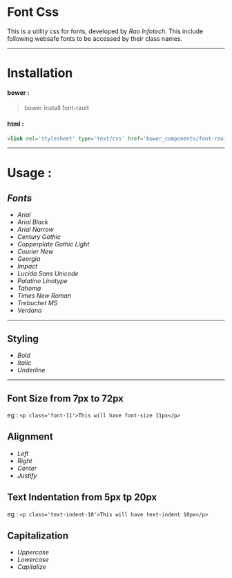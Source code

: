 # Font Css


This is a utility css for fonts, developed by _Rao Infotech_. This include following websafe fonts to be accessed by their class names.


-------
# Installation
#### bower :
> bower install font-raoit

#### html : 
```html
<link rel='stylesheet' type='text/css' href='bower_components/font-raoit/css/fonts.css' />
```


----
# Usage : 
## *Fonts*

* _Arial_
* _Arial Black_
* _Arial Narrow_
* _Century Gothic_
* _Copperplate Gothic Light_
* _Courier New_
* _Georgia_
* _Impact_
* _Lucida Sans Unicode_
* _Palatino Linotype_
* _Tahoma_
* _Times New Roman_
* _Trebuchet MS_
* _Verdana_

---

## Styling 
* _Bold_
* _Italic_
* _Underline_

---
## Font Size from 7px to 72px
eg : `<p class='font-11'>This will have font-size 11px</p>`

## Alignment
* _Left_
* _Right_
* _Center_
* _Justify_

## Text Indentation from 5px tp 20px
eg : `<p class='text-indent-10'>This will have text-indent 10px</p>`

## Capitalization
* _Uppercase_
* _Lowercase_
* _Capitalize_






